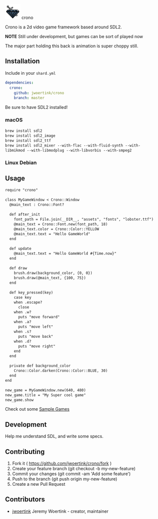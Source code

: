 ![crono](logo.gif) crono

Crono is a 2d video game framework based around SDL2.

**NOTE** Still under development, but games can be sort of played now

The major part holding this back is animation is super choppy still. 

## Installation

Include in your `shard.yml`

```yml
dependencies:
  crono:
    github: jwoertink/crono
    branch: master
```

Be sure to have SDL2 installed!

### macOS

```
brew install sdl2
brew install sdl2_image
brew install sdl2_ttf
brew install sdl2_mixer --with-flac --with-fluid-synth --with-libmikmod --with-libmodplug --with-libvorbis --with-smpeg2
```

### Linux Debian


## Usage

```crystal
require "crono"

class MyGameWindow < Crono::Window
  @main_text : Crono::Font?
  
  def after_init
    font_path = File.join(__DIR__, "assets", "fonts", "lobster.ttf")
    @main_text = Crono::Font.new(font_path, 18)
    @main_text.color = Crono::Color::YELLOW
    @main_text.text = "Hello GameWorld"
  end

  def update
    @main_text.text = "Hello GameWorld #{Time.now}"
  end

  def draw
    brush.draw(background_color, {0, 0})
    brush.draw(@main_text, {100, 75})
  end

  def key_pressed(key)
    case key
    when .escape?
      close
    when .w?
      puts "move forward"
    when .a?
      puts "move left"
    when .s?
      puts "move back"
    when .d?
      puts "move right"
    end
  end

  private def background_color
    Crono::Color.darken(Crono::Color::BLUE, 30)
  end
end

new_game = MyGameWindow.new(640, 480)
new_game.title = "My Super cool game"
new_game.show
```

Check out some [Sample Games](https://github.com/jwoertink/crono-samples)

## Development

Help me understand SDL, and write some specs.

## Contributing

1. Fork it ( https://github.com/jwoertink/crono/fork )
2. Create your feature branch (git checkout -b my-new-feature)
3. Commit your changes (git commit -am 'Add some feature')
4. Push to the branch (git push origin my-new-feature)
5. Create a new Pull Request

## Contributors

- [jwoertink](https://github.com/jwoertink) Jeremy Woertink - creator, maintainer
